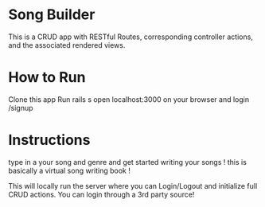
# Song Builder
This is a CRUD app with RESTful Routes, corresponding controller actions, and the associated rendered views.

# How to Run


Clone this app
Run rails s
open localhost:3000 on your browser and login /signup 

# Instructions
type in a your song and genre and get started writing your songs ! this is basically a virtual song writing book !

This will locally run the server where you can Login/Logout and initialize full CRUD actions. You can login through a 3rd party source!